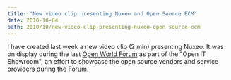 ```yaml
---
title: "New video clip presenting Nuxeo and Open Source ECM"
date: 2010-10-04
path: 2010/10/new-video-clip-presenting-nuxeo-open-source-ecm
---
```


I have created last week a new video clip (2 min) presenting Nuxeo. It was on display during the last <a href="http://www.openworldforum.org/">Open World Forum</a> as part of the "Open IT Showroom", an effort to showcase the open source vendors and service providers during the Forum.

<object width="500" height="300"><param name="movie" value="http://www.youtube.com/v/FJglLZuU_hI?fs=1&amp;hl=en_US"><param name="allowFullScreen" value="true"><param name="allowscriptaccess" value="always"><embed src="http://www.youtube.com/v/FJglLZuU_hI?fs=1&amp;hl=en_US" type="application/x-shockwave-flash" allowscriptaccess="always" allowfullscreen="true" width="500" height="300"></embed></object>

